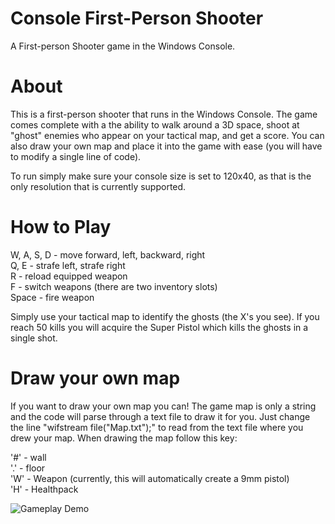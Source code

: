 # Console First-Person Shooter
A First-person Shooter game in the Windows Console.

# About

This is a first-person shooter that runs in the Windows Console. The game comes complete with a the ability to walk around a 3D space,
shoot at "ghost" enemies who appear on your tactical map, and get a score. You can also draw your own map and place it into the game with
ease (you will have to modify a single line of code). 


To run simply make sure your console size is set to 120x40, as that is
the only resolution that is currently supported.

# How to Play

W, A, S, D - move forward, left, backward, right  
Q, E - strafe left, strafe right  
R - reload equipped weapon  
F - switch weapons (there are two inventory slots)  
Space - fire weapon  

Simply use your tactical map to identify the ghosts (the X's you see). If you reach 50 kills you will acquire the Super Pistol which kills the ghosts in a single shot. 

# Draw your own map

If you want to draw your own map you can! The game map is only a string and the code will parse through a text file to draw it for you.
Just change the line "wifstream file("Map.txt");" to read from the text file where you drew your map. 
When drawing the map follow this key:

'#' - wall  
'.' - floor  
'W' - Weapon (currently, this will automatically create a 9mm pistol)  
'H' - Healthpack  

![Gameplay Demo](General_Demo.gif)

